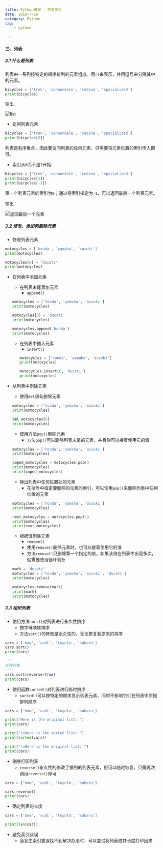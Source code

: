```yaml
---
title: Python编程 - 列表简介
date: 2019-7-16
category: Python
tag:
    - python

---
```


#### 三、列表

##### 3.1 什么是列表

列表由一系列按特定的顺序排列的元素组成。用`[]`来表示，并用逗号来分隔其中的元素。

```python
bicycles = ['trek', 'cannondale', 'redine', 'specialized']
print(bicycles)
```

<!--more-->

输出：

![list](http://ww1.sinaimg.cn/large/9c62a0cfly1g45a9naj3rj20r801kglq.jpg)

- 访问列表元素

```python
bicycles = ['trek', 'cannondale', 'redine', 'specialized']
print(bicycles[0])
```

列表是有序集合，因此要访问列表的任何元素，只需要将元素位置的索引传入即可。

- 索引从`0`而不是`1`开始

```python
bicycles = ['trek', 'cannondale', 'redine', 'specialized']
print(bicycles[1])
print(bicycles[-1])
```

第一个列表元素的索引为`0`；通过将索引指定为`-1`，可以返回最后一个列表元素。

输出：

![返回最后一个元素](http://ww1.sinaimg.cn/large/9c62a0cfly1g45ahs7wajj20r801odfp.jpg)

##### 3.2 修改、添加和删除元素

- 修改列表元素

```python
motocycles = ['honda', 'yamaha', 'suzuki']
print(motocycles)

motocycles[0] = 'ducati'
print(motocycles)
```

- 在列表中添加元素

    - 在列表末尾添加元素
        - `append()`
    ```python
    motocycles = ['honda', 'yamaha', 'suzuki']
    print(motocycles)

    motocycles[0] = 'ducati'
    print(motocycles)

    motocycles.append('honda')
    print(motocycles)
    ```
    - 在列表中插入元素
        - `insert()`
        ```python
        motocycles = ['honda', 'yamaha', 'suzuki']
        print(motocycles)
        
        motocycles.insert(0, 'ducati')
        print(motocycles)
        ```
- 从列表中删除元素

    -  使用`del`语句删除元素
    ```python
    motocycles = ['honda', 'yamaha', 'suzuki']
    print(motocycles)
    
    del motocycles[0]
    print(motocycles)
    ```
    - 使用方法`pop()`删除元素
        - 方法`pop()`可以删除列表末尾的元素，并且你可以接着使用它的值
    ```python
    motocycles = ['honda', 'yamaha', 'suzuki']
    print(motocycles)
    
    poped_motocycles = motocycles.pop()
    print(motocycles)
    print(poped_motocycles)
    ```
    - 弹出列表中任何位置处的元素
        - 在括号中指定要删除的元素的索引，可以使用`pop()`来删除列表中任何位置的元素
    ```python
    motocycles = ['honda', 'yamaha', 'suzuki']
    print(motocycles)
    
    next_motocycles = motocycles.pop(1)
    print(motocycles)
    print(next_motocycles)
    ```
    - 根据值删除元素
        - `remove()`
        - 使用`remove()`删除元素时，也可以接着使用它的值
        - 方法`remove()`只删除第一个指定的值，如果该值在列表中出现多次，就需要使用循环判断
    ```python
    mark = 'ducati'
    motocycles = ['honda', 'yamaha', 'suzuki', 'ducati']
    print(motocycles)
    
    motocycles.remove(mark)
    print(mark)
    print(motocycles)
    ```

##### 3.3 组织列表

- 使用方法`sort()`对列表进行永久性排序
    - 按字母顺序排序
    - 方法`sort()`的修改是永久性的，无法恢复到原来的排序
```python
cars = ['bmw', 'audi', 'toyota', 'subaru']
cars.sort()
print(cars)

'''
反转列表
'''
cars.sort(reverse=True)
print(cars)

```
    
- 使用函数`sorted()`对列表进行临时排序
    - `sorted()`可以按特定的顺序显示列表元素，同时不影响它们在列表中原始排列顺序
```python
cars = ['bmw', 'audi', 'toyota', 'subaru']

print("Here is the original list: ")
print(cars)

print("\nHere is the sorted list: ")
print(sorted(cars))

print("\nHere is the original list: ")
print(cars)

```
- 倒序打印列表
    - `reverse()`永久性的修改了排列的列表元素，但可以随时恢复，只需再次调用`reverse()`即可
```python
cars = ['bmw', 'audi', 'toyota', 'subaru']

cars.reverse()
print(cars)
```
- 确定列表的长度
```python
cars = ['bmw', 'audi', 'toyota', 'subaru']

print(len(car))
```
- 避免索引错误
    - 当发生索引错误找不到解决办法时，可以尝试将列表或其长度打印出来
